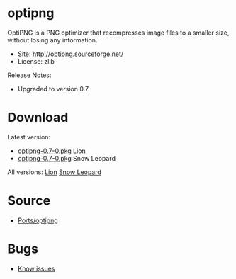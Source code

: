 

# optipng #

OptiPNG is a PNG optimizer that recompresses image files to a smaller size, without losing any information.

  * Site: http://optipng.sourceforge.net/
  * License: zlib

Release Notes:
  * Upgraded to version 0.7


# Download #

Latest version:
  * [optipng-0.7-0.pkg](http://code.google.com/p/rudix/downloads/detail?name=optipng-0.7-0.pkg) Lion
  * [optipng-0.7-0.pkg](http://code.google.com/p/rudix-snowleopard/downloads/detail?name=optipng-0.7-0.pkg) Snow Leopard

All versions: [Lion](http://code.google.com/p/rudix/downloads/list?q=optipng) [Snow Leopard](http://code.google.com/p/rudix-snowleopard/downloads/list?q=optipng)

# Source #
  * [Ports/optipng](http://code.google.com/p/rudix/source/browse/Ports/optipng)

# Bugs #
  * [Know issues](http://code.google.com/p/rudix/issues/list?q=optipng)
